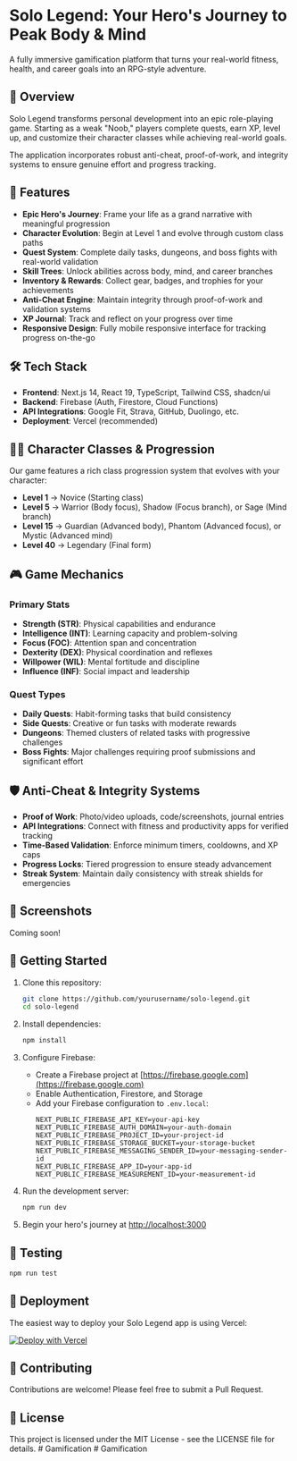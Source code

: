# Solo Legend: Your Hero's Journey to Peak Body & Mind

A fully immersive gamification platform that turns your real-world fitness, health, and career goals into an RPG-style adventure.

## 🎯 Overview

Solo Legend transforms personal development into an epic role-playing game. Starting as a weak "Noob," players complete quests, earn XP, level up, and customize their character classes while achieving real-world goals.

The application incorporates robust anti-cheat, proof-of-work, and integrity systems to ensure genuine effort and progress tracking.

## 🚀 Features

- **Epic Hero's Journey**: Frame your life as a grand narrative with meaningful progression
- **Character Evolution**: Begin at Level 1 and evolve through custom class paths
- **Quest System**: Complete daily tasks, dungeons, and boss fights with real-world validation
- **Skill Trees**: Unlock abilities across body, mind, and career branches
- **Inventory & Rewards**: Collect gear, badges, and trophies for your achievements
- **Anti-Cheat Engine**: Maintain integrity through proof-of-work and validation systems
- **XP Journal**: Track and reflect on your progress over time
- **Responsive Design**: Fully mobile responsive interface for tracking progress on-the-go

## 🛠️ Tech Stack

- **Frontend**: Next.js 14, React 19, TypeScript, Tailwind CSS, shadcn/ui
- **Backend**: Firebase (Auth, Firestore, Cloud Functions)
- **API Integrations**: Google Fit, Strava, GitHub, Duolingo, etc.
- **Deployment**: Vercel (recommended)

## 🧙‍♂️ Character Classes & Progression

Our game features a rich class progression system that evolves with your character:

- **Level 1** → Novice (Starting class)
- **Level 5** → Warrior (Body focus), Shadow (Focus branch), or Sage (Mind branch)
- **Level 15** → Guardian (Advanced body), Phantom (Advanced focus), or Mystic (Advanced mind)
- **Level 40** → Legendary (Final form)

## 🎮 Game Mechanics

### Primary Stats
- **Strength (STR)**: Physical capabilities and endurance
- **Intelligence (INT)**: Learning capacity and problem-solving
- **Focus (FOC)**: Attention span and concentration
- **Dexterity (DEX)**: Physical coordination and reflexes
- **Willpower (WIL)**: Mental fortitude and discipline
- **Influence (INF)**: Social impact and leadership

### Quest Types
- **Daily Quests**: Habit-forming tasks that build consistency
- **Side Quests**: Creative or fun tasks with moderate rewards
- **Dungeons**: Themed clusters of related tasks with progressive challenges
- **Boss Fights**: Major challenges requiring proof submissions and significant effort

## 🛡️ Anti-Cheat & Integrity Systems

- **Proof of Work**: Photo/video uploads, code/screenshots, journal entries
- **API Integrations**: Connect with fitness and productivity apps for verified tracking
- **Time-Based Validation**: Enforce minimum timers, cooldowns, and XP caps
- **Progress Locks**: Tiered progression to ensure steady advancement
- **Streak System**: Maintain daily consistency with streak shields for emergencies

## 📱 Screenshots

Coming soon!

## 🔮 Getting Started

1. Clone this repository:
   ```bash
   git clone https://github.com/yourusername/solo-legend.git
   cd solo-legend
   ```

2. Install dependencies:
   ```bash
   npm install
   ```

3. Configure Firebase:
   - Create a Firebase project at [https://firebase.google.com](https://firebase.google.com)
   - Enable Authentication, Firestore, and Storage
   - Add your Firebase configuration to `.env.local`:
     ```
     NEXT_PUBLIC_FIREBASE_API_KEY=your-api-key
     NEXT_PUBLIC_FIREBASE_AUTH_DOMAIN=your-auth-domain
     NEXT_PUBLIC_FIREBASE_PROJECT_ID=your-project-id
     NEXT_PUBLIC_FIREBASE_STORAGE_BUCKET=your-storage-bucket
     NEXT_PUBLIC_FIREBASE_MESSAGING_SENDER_ID=your-messaging-sender-id
     NEXT_PUBLIC_FIREBASE_APP_ID=your-app-id
     NEXT_PUBLIC_FIREBASE_MEASUREMENT_ID=your-measurement-id
     ```

4. Run the development server:
   ```bash
   npm run dev
   ```

5. Begin your hero's journey at [http://localhost:3000](http://localhost:3000)

## 🧪 Testing

```bash
npm run test
```

## 🚀 Deployment

The easiest way to deploy your Solo Legend app is using Vercel:

[![Deploy with Vercel](https://vercel.com/button)](https://vercel.com/new/clone?repository-url=https%3A%2F%2Fgithub.com%2Fyourusername%2Fsolo-legend)

## 🤝 Contributing

Contributions are welcome! Please feel free to submit a Pull Request.

## 📜 License

This project is licensed under the MIT License - see the LICENSE file for details.
#   G a m i f i c a t i o n 
 
 #   G a m i f i c a t i o n 
 
 